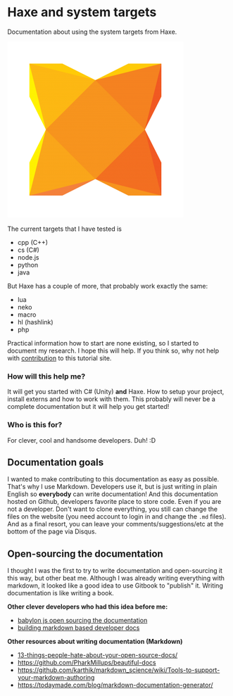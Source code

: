 # Haxe and system targets

Documentation about using the system targets from Haxe.

![](img/haxe_logo.png)

The current targets that I have tested is

- cpp (C++)
- cs (C#)
- node.js
- python
- java

But Haxe has a couple of more, that probably work exactly the same:

- lua
- neko
- macro
- hl (hashlink)
- php

Practical information how to start are none existing, so I started to document my research.
I hope this will help. If you think so, why not help with [contribution](contribute.md) to this tutorial site.


### How will this help me?

It will get you started with C# (Unity) **and** Haxe.
How to setup your project, install externs and how to work with them. This probably will never be a complete documentation but it will help you get started!

### Who is this for?

For clever, cool and handsome developers. Duh! :D

## Documentation goals

I wanted to make contributing to this documentation as easy as possible.
That's why I use Markdown. Developers use it, but is just writing in plain English so **everybody** can write documentation!
And this documentation hosted on Github, developers favorite place to store code.
Even if you are not a developer. Don't want to clone everything, you still can change the files on the website (you need account to login in and change the `.md` files).
And as a final resort, you can leave your comments/suggestions/etc at the bottom of the page via Disqus.


## Open-sourcing the documentation

I thought I was the first to try to write documentation and open-sourcing it this way, but other beat me.
Although I was already writing everything with markdown, it looked like a good idea to use Gitbook to "publish" it. Writing documentation is like writing a book.

**Other clever developers who had this idea before me:**

* [babylon js open sourcing the documentation](http://blogs.msdn.com/b/eternalcoding/archive/2015/08/11/babylon-js-open-sourcing-the-documentation.aspx)
* [building markdown based developer docs](https://medium.com/code-stories/building-markdown-based-developer-docs-87c0317c56f7)


**Other resources about writing documentation (Markdown)**

* [13-things-people-hate-about-your-open-source-docs/](http://blog.smartbear.com/careers/13-things-people-hate-about-your-open-source-docs/)
* <https://github.com/PharkMillups/beautiful-docs>
* <https://github.com/karthik/markdown_science/wiki/Tools-to-support-your-markdown-authoring>
* <https://todaymade.com/blog/markdown-documentation-generator/>
